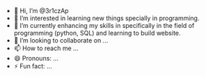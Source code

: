 - 👋 Hi, I’m @3r1czAp
- 👀 I’m interested in learning new things specially in programming.
- 🌱 I’m currently enhancing my skills in specifically in the field of programming (python, SQL) and learning to build website.
- 💞️ I’m looking to collaborate on ...
- 📫 How to reach me ...
- 😄 Pronouns: ...
- ⚡ Fun fact: ...

<!---
3r1czAp/3r1czAp is a ✨ special ✨ repository because its `README.md` (this file) appears on your GitHub profile.
You can click the Preview link to take a look at your changes.
--->

